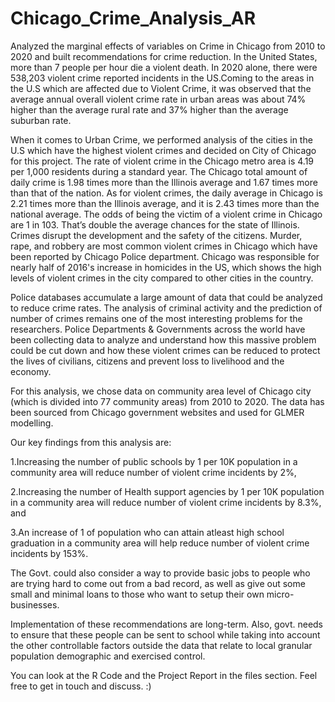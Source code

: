 # Chicago_Crime_Analysis_AR
Analyzed the marginal effects of variables on Crime in Chicago from 2010 to 2020 and built recommendations for crime reduction.
In the United States, more than 7 people per hour die a violent death. In 2020 alone, there were 538,203 violent crime reported incidents in the US.Coming to the areas in the U.S which are affected due to Violent Crime, it was observed that the average annual overall violent crime rate in urban areas was about 74% higher than the average rural rate and 37% higher than the average suburban rate.  

When it comes to Urban Crime, we performed analysis of the cities in the U.S which have the highest violent crimes and decided on City of Chicago for this project. The rate of violent crime in the Chicago metro area is 4.19 per 1,000 residents during a standard year. The Chicago total amount of daily crime is 1.98 times more than the Illinois average and 1.67 times more than that of the nation. As for violent crimes, the daily average in Chicago is 2.21 times more than the Illinois average, and it is 2.43 times more than the national average. The odds of being the victim of a violent crime in Chicago are 1 in 103. That’s double the average chances for the state of Illinois. Crimes disrupt the development and the safety of the citizens. Murder, rape, and robbery are most common violent crimes in Chicago which have been reported by Chicago Police department. Chicago was responsible for nearly half of 2016's increase in homicides in the US, which shows the high levels of violent crimes in the city compared to other cities in the country.

Police databases accumulate a large amount of data that could be analyzed to reduce crime rates. The analysis of criminal activity and the prediction of number of crimes remains one of the most interesting problems for the researchers. Police Departments & Governments across the world have been collecting data to analyze and understand how this massive problem could be cut down and how these violent crimes can be reduced to protect the lives of civilians, citizens and prevent loss to livelihood and the economy.


For this analysis, we chose data on community area level of Chicago city (which is divided into 77 community areas) from 2010 to 2020. The data has been sourced from Chicago government websites and used for GLMER modelling. 

Our key findings from this analysis are:

1.Increasing the number of public schools by 1 per 10K population in a community area will reduce number of violent crime incidents by 2%,

2.Increasing the number of Health support agencies by 1 per 10K population in a community area will reduce number of violent crime incidents by 8.3%,  and

3.An increase of 1 of population who can attain atleast high school graduation in a community area will help reduce number of violent crime incidents by 153%.


The Govt. could also consider a way to provide basic jobs to people who are trying hard to come out from a bad record, as well as give out some small and minimal loans to those who want to setup their own micro-businesses.


Implementation of these recommendations are long-term. Also, govt. needs to ensure that these people can be sent to school while taking into account the other controllable factors outside the data that relate to local granular population demographic and exercised control.


You can look at the R Code and the Project Report in the files section.
Feel free to get in touch and discuss. :) 
